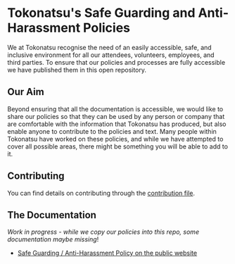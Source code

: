 # Tokonatsu's Safe Guarding and Anti-Harassment Policies
We at Tokonatsu recognise the need of an easily accessible, safe, and inclusive
environment for all our attendees, volunteers, employees, and third parties. To
ensure that our policies and processes are fully accessible we have published
them in this open repository.

## Our Aim
Beyond ensuring that all the documentation is accessible, we would like to
share our policies so that they can be used by any person or company that are
comfortable with the information that Tokonatsu has produced, but also enable
anyone to contribute to the policies and text. Many people within Tokonatsu
have worked on these policies, and while we have attempted to cover all
possible areas, there might be something you will be able to add to it. 

## Contributing
You can find details on contributing through the [contribution file](CONTRIBUTING.md).

## The Documentation
*Work in progress - while we copy our policies into this repo, some documentation maybe missing*!
* [Safe Guarding / Anti-Harassment Policy on the public website](policies/safeguarding-policy.md)